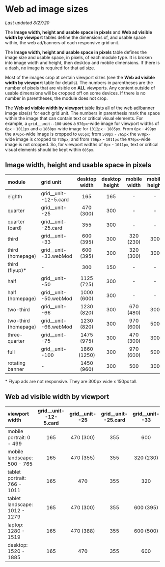 # Web ad image sizes
_Last updated 8/27/20_

The __Image width, height and usable space in pixels__ and __Web ad visible width by viewport__ tables define the dimensions of, and usable space within, the web ad/banners of each responsive grid unit.

The __Image width, height and usable space in pixels__ table defines the image size and usable space, in pixels, of each module type. It is broken into image width and height, then desktop and mobile dimensions. If there is a dash, no image is required for that ad size.

Most of the images crop at certain viewport sizes (see the __Web ad visible width by viewport__ table for details). The numbers in parentheses are the number of pixels that are visible on __ALL__ viewports. Any content outside of usable dimensions will be cropped off on some devices. If there is no number in parentheses, the module does not crop.

The __Web ad visible width by viewport__ table lists all of the web ad/banner image size(s) for each grid unit. The numbers in parenthesis mark the space within the image that can contain text or critical visual elements. For example, a `grid__unit--100` uses a `970px`-wide image for viewport widths of `0px` - `1011px` and a `1860px`-wide image for `1012px` - `1885px`. From `0px` - `499px` the `970px`-wide image is cropped to `605px`; from `500px` - `765px` the `970px`-wide image is cropped to `735px`; and from `766px` - `1011px` the `970px`-wide image is not cropped. So, for viewport widths of `0px` - `1011px`, text or critical visual elements should be kept within `605px`.

## Image width, height and usable space in pixels
| module				| grid unit 			| desktop<br>width	| desktop<br>height	| mobile<br>width	| mobile<br>height	|
| :---					| :---					| :---:				| :---:				| :---:				| :---:				|
| eighth				| grid__unit--12-5.card	| 165				| 165				| -					| -					|
| quarter				| grid__unit--25		| 470 (300)			| 300				| -			 		| - 				|
| quarter (card)		| grid__unit--25.card	| 355 				| 300				| -					| -					|
| third					| grid__unit--33		| 600 (395)			| 300				| 320 (230)			| 300				|
| third	(homepage)		| grid__unit--33.webMod	| 600 (395)			| 300				| 320 (300)			| 300				|
| third	(flyup)*		| -						| 300				| 150				| -					| -					|
| half					| grid__unit--50		| 1125 (725)		| 300				| -					| -					|
| half (homepage)		| grid__unit--50.webMod	| 1000 (600)		| 300				| -					| -					|
| two-third				| grid__unit--66		| 1230 (820)		| 300				| 670 (480)			| 300				|
| two-third	(homepage)	| grid__unit--66.webMod	| 1230 (820)		| 300				| 970 (600)			| 500				|
| three-quarter			| grid__unit--75		| 1475 (975)		| 300				| 470 (300)			| 300				|
| full					| grid__unit--100		| 1860 (1250)		| 300				| 970 (600)			| 500				|
| rotating banner		| -						| 1450 (960)		| 300				| 500				| 300				|

<!-- | quarter (homepage)	| grid__unit--25.webMod	| 470 (285)			| 300				| - 				| -					| 
 | half (card)			| grid__unit--50.card	| 660				| -					| 300				| -					| -->

\* Flyup ads are not responsive.  They are 300px wide x 150px tall.

## Web ad visible width by viewport
| viewport width 					| grid__unit--12-5.card	| grid__unit--25 	| grid__unit--25.card	| grid__unit--33	| grid__unit--50	| grid__unit--50.card	| grid__unit--66	| grid__unit--75	| grid__unit--100	|
| :---								| :---:					| :---:				| :---:					| :---:				| :---:				| :---:					| :---:				| :---:				| :---:				|
| mobile portrait: 0 - 499			| 165 					| 470 (300)			| 355 					| 600				| 1125 (725)		| 660					| 670				| 470 (300)			| 970 (605)			|
| mobile landscape: 500 - 765		| 165 					| 470 (355)			| 355 					| 320 (230)			| 1125 (725)		| 660					| 670 (480)			| 470 (355)			| 970 (735)			|
| tablet portrait: 766 - 1011		| 165 					| 470				| 355 					| 320 				| 1125				| 660					| 670				| 470				| 970				|
| tablet landscape: 1012 - 1279		| 165 					| 470 (300)			| 355 					| 600 (395)			| 1125 (750)		| 660					| 1230 (820)		| 1230 (975)		| 1860 (1250)		|
| laptop: 1280 - 1519				| 165 					| 470 (388)			| 355 					| 600 (500)			| 1125 (945)		| 660					| 1230 (1030)		| 1230 (1225)		| 1860 (1560)		|
| desktop: 1520 - 1885				| 165 					| 470				| 355 					| 600 				| 1125				| 660					| 1230				| 1230				| 1860				|

<!-- ## Usable space - ICC
| grid unit 					| 1 icc (left/right align)	| 2 icc (left/right align)	| 3 icc (left/right align)	| 1 icc (center align)	| 2 icc (center align)	| 3 icc (center align)	|
| :---							| :---:						| :---:						| :---:						| :---:					| :---:					| :---:					|
| grid__unit--25				| 							| -							| -							| 						| -						| -						|
| grid__unit--25.card			| 0							| -							| -							| -						| -						| -						|
| grid__unit--33				| 							| -							| -							| 						| -						| -						|
| grid__unit--33 - mobile		| 							| -							| -							| 						| -						| -						|
| grid__unit--50				| 							| 							| -							| 						| 						| -						|
| grid__unit--50.card			| 							| -							| -							| 						| -						| -						|
| grid__unit--66				| n/a						| n/a						| n/a						| n/a					| n/a					| n/a					|
| grid__unit--100				| 1265						| 680						| 680						| 1280					| 700					| 700					|
| grid__unit--100 - mobile		| 							| 							| 							| 						| 						| 						| -->